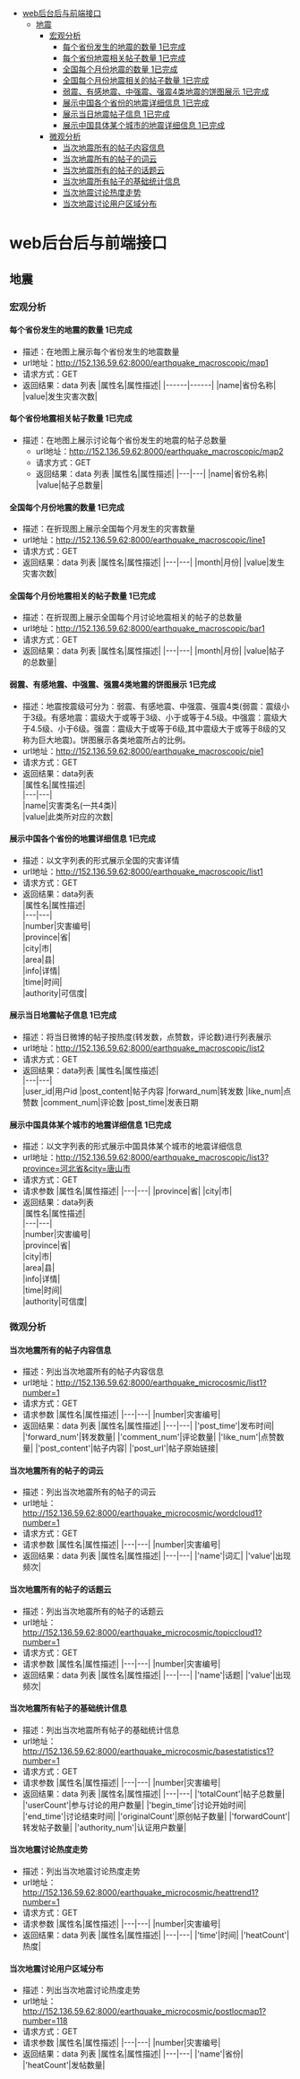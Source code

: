 <!-- TOC -->

- [web后台后与前端接口](#web后台后与前端接口)
    - [地震](#地震)
        - [宏观分析](#宏观分析)
            - [每个省份发生的地震的数量 1已完成](#每个省份发生的地震的数量-1已完成)
            - [每个省份地震相关帖子数量 1已完成](#每个省份地震相关帖子数量-1已完成)
            - [全国每个月份地震的数量 1已完成](#全国每个月份地震的数量-1已完成)
            - [全国每个月份地震相关的帖子数量 1已完成](#全国每个月份地震相关的帖子数量-1已完成)
            - [弱震、有感地震、中强震、强震4类地震的饼图展示 1已完成](#弱震有感地震中强震强震4类地震的饼图展示-1已完成)
            - [展示中国各个省份的地震详细信息 1已完成](#展示中国各个省份的地震详细信息-1已完成)
            - [展示当日地震帖子信息 1已完成](#展示当日地震帖子信息-1已完成)
            - [展示中国具体某个城市的地震详细信息 1已完成](#展示中国具体某个城市的地震详细信息-1已完成)
        - [微观分析](#微观分析)
            - [当次地震所有的帖子内容信息](#当次地震所有的帖子内容信息)
            - [当次地震所有的帖子的词云](#当次地震所有的帖子的词云)
            - [当次地震所有的帖子的话题云](#当次地震所有的帖子的话题云)
            - [当次地震所有帖子的基础统计信息](#当次地震所有帖子的基础统计信息)
            - [当次地震讨论热度走势](#当次地震讨论热度走势)
            - [当次地震讨论用户区域分布](#当次地震讨论用户区域分布)

<!-- /TOC -->
# web后台后与前端接口
## 地震
### 宏观分析
#### 每个省份发生的地震的数量 1已完成
   - 描述：在地图上展示每个省份发生的地震数量
   - url地址：http://152.136.59.62:8000/earthquake_macroscopic/map1
   - 请求方式：GET
   - 返回结果：data 列表
        |属性名|属性描述|
        |------|------|
        |name|省份名称|
        |value|发生灾害次数|
#### 每个省份地震相关帖子数量 1已完成
 - 描述：在地图上展示讨论每个省份发生的地震的帖子总数量
   - url地址：http://152.136.59.62:8000/earthquake_macroscopic/map2
   - 请求方式：GET
   - 返回结果：data 列表
        |属性名|属性描述|
        |---|---|
        |name|省份名称|
        |value|帖子总数量|
#### 全国每个月份地震的数量 1已完成
   - 描述：在折现图上展示全国每个月发生的灾害数量
   - url地址：http://152.136.59.62:8000/earthquake_macroscopic/line1
   - 请求方式：GET
   - 返回结果：data 列表
        |属性名|属性描述|
        |---|---|
        |month|月份|
        |value|发生灾害次数|
#### 全国每个月份地震相关的帖子数量 1已完成
- 描述：在折现图上展示全国每个月讨论地震相关的帖子的总数量
- url地址：http://152.136.59.62:8000/earthquake_macroscopic/bar1
- 请求方式：GET
- 返回结果：data 列表
    |属性名|属性描述|
    |---|---|
    |month|月份|
    |value|帖子的总数量|
#### 弱震、有感地震、中强震、强震4类地震的饼图展示 1已完成
   - 描述：地震按震级可分为：弱震、有感地震、中强震、强震4类(弱震：震级小于3级。有感地震：震级大于或等于3级、小于或等于4.5级。中强震：震级大于4.5级、小于6级。强震：震级大于或等于6级,其中震级大于或等于8级的又称为巨大地震)。饼图展示各类地震所占的比例。
   - url地址：http://152.136.59.62:8000/earthquake_macroscopic/pie1
   - 请求方式：GET
   - 返回结果：data列表     
        |属性名|属性描述|  
        |---|---|  
        |name|灾害类名(一共4类)|  
        |value|此类所对应的次数|  
#### 展示中国各个省份的地震详细信息 1已完成
   - 描述：以文字列表的形式展示全国的灾害详情
   - url地址：http://152.136.59.62:8000/earthquake_macroscopic/list1
   - 请求方式：GET
   - 返回结果：data列表     
        |属性名|属性描述|  
        |---|---|  
        |number|灾害编号|  
        |province|省|  
        |city|市|  
        |area|县|  
        |info|详情|  
        |time|时间|  
        |authority|可信度|
#### 展示当日地震帖子信息 1已完成
   - 描述：将当日微博的帖子按热度(转发数，点赞数，评论数)进行列表展示
   - url地址：http://152.136.59.62:8000/earthquake_macroscopic/list2
   - 请求方式：GET
   - 返回结果：data列表
        |属性名|属性描述|  
        |---|---|  
        |user_id|用户id
        |post_content|帖子内容
        |forward_num|转发数
        |like_num|点赞数
        |comment_num|评论数
        |post_time|发表日期
#### 展示中国具体某个城市的地震详细信息 1已完成
   - 描述：以文字列表的形式展示中国具体某个城市的地震详细信息
   - url地址：http://152.136.59.62:8000/earthquake_macroscopic/list3?province=河北省&city=唐山市
   - 请求方式：GET
   - 请求参数
        |属性名|属性描述|
        |---|---|
        |province|省|
        |city|市|
   - 返回结果：data列表     
        |属性名|属性描述|  
        |---|---|  
        |number|灾害编号|  
        |province|省|  
        |city|市|  
        |area|县|  
        |info|详情|  
        |time|时间|  
        |authority|可信度|

### 微观分析
#### 当次地震所有的帖子内容信息
   - 描述：列出当次地震所有的帖子内容信息
   - url地址：http://152.136.59.62:8000/earthquake_microcosmic/list1?number=1
   - 请求方式：GET
   - 请求参数
        |属性名|属性描述|
        |---|---|
        |number|灾害编号|
   - 返回结果：data 列表
        |属性名|属性描述|
        |---|---|
        |'post_time'|发布时间|
        |'forward_num'|转发数量|
        |'comment_num'|评论数量|
        |'like_num'|点赞数量|
        |'post_content'|帖子内容|
        |'post_url'|帖子原始链接|
#### 当次地震所有的帖子的词云
   - 描述：列出当次地震所有的帖子的词云
   - url地址：http://152.136.59.62:8000/earthquake_microcosmic/wordcloud1?number=1
   - 请求方式：GET
   - 请求参数
        |属性名|属性描述|
        |---|---|
        |number|灾害编号|
   - 返回结果：data 列表
        |属性名|属性描述|
        |---|---|
        |'name'|词汇|
        |'value'|出现频次|
#### 当次地震所有的帖子的话题云
   - 描述：列出当次地震所有的帖子的话题云
   - url地址：http://152.136.59.62:8000/earthquake_microcosmic/topiccloud1?number=1
   - 请求方式：GET
   - 请求参数
        |属性名|属性描述|
        |---|---|
        |number|灾害编号|
   - 返回结果：data 列表
        |属性名|属性描述|
        |---|---|
        |'name'|话题|
        |'value'|出现频次|
#### 当次地震所有帖子的基础统计信息
   - 描述：列出当次地震所有帖子的基础统计信息
   - url地址：http://152.136.59.62:8000/earthquake_microcosmic/basestatistics1?number=1
   - 请求方式：GET
   - 请求参数
        |属性名|属性描述|
        |---|---|
        |number|灾害编号|
   - 返回结果：data 列表
        |属性名|属性描述|
        |---|---|
        |'totalCount'|帖子总数量|
        |'userCount'|参与讨论的用户数量|
        |'begin_time'|讨论开始时间|
        |'end_time'|讨论结束时间|
        |'originalCount'|原创帖子数量|
        |'forwardCount'|转发帖子数量|
        |'authority_num'|认证用户数量|
#### 当次地震讨论热度走势
   - 描述：列出当次地震讨论热度走势
   - url地址：http://152.136.59.62:8000/earthquake_microcosmic/heattrend1?number=1
   - 请求方式：GET
   - 请求参数
        |属性名|属性描述|
        |---|---|
        |number|灾害编号|
   - 返回结果：data 列表
        |属性名|属性描述|
        |---|---|
        |'time'|时间|
        |'heatCount'|热度|
#### 当次地震讨论用户区域分布
   - 描述：列出当次地震讨论热度走势
   - url地址：http://152.136.59.62:8000/earthquake_microcosmic/postlocmap1?number=118
   - 请求方式：GET
   - 请求参数
        |属性名|属性描述|
        |---|---|
        |number|灾害编号|
   - 返回结果：data 列表
        |属性名|属性描述|
        |---|---|
        |'name'|省份|
        |'heatCount'|发帖数量|